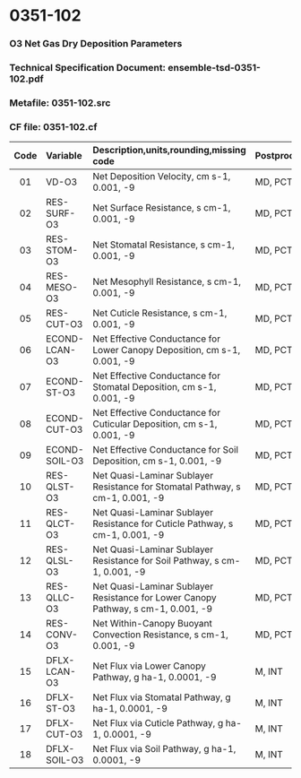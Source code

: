 # 0351-102
### O3 Net Gas Dry Deposition Parameters
### Technical Specification Document: ensemble-tsd-0351-102.pdf
### Metafile: 0351-102.src
### CF file: 0351-102.cf
|Code|Variable|Description,units,rounding,missing code|Postprocessing|
|:-:|:-|:-|:-|
|01|VD-O3|Net Deposition Velocity, cm s-1, 0.001, -9|MD, PCT, 50|
|02|RES-SURF-O3|Net Surface Resistance, s cm-1, 0.001, -9|MD, PCT, 50|
|03|RES-STOM-O3|Net Stomatal Resistance, s cm-1, 0.001, -9|MD, PCT, 50|
|04|RES-MESO-O3|Net Mesophyll Resistance, s cm-1, 0.001, -9|MD, PCT, 50|
|05|RES-CUT-O3|Net Cuticle Resistance, s cm-1, 0.001, -9|MD, PCT, 50|
|06|ECOND-LCAN-O3|Net Effective Conductance for Lower Canopy Deposition, cm s-1, 0.001, -9|MD, PCT, 50|
|07|ECOND-ST-O3|Net Effective Conductance for Stomatal Deposition, cm s-1, 0.001, -9|MD, PCT, 50|
|08|ECOND-CUT-O3|Net Effective Conductance for Cuticular Deposition, cm s-1, 0.001, -9|MD, PCT, 50|
|09|ECOND-SOIL-O3|Net Effective Conductance for Soil Deposition, cm s-1, 0.001, -9|MD, PCT, 50|
|10|RES-QLST-O3|Net Quasi-Laminar Sublayer Resistance for Stomatal Pathway, s cm-1, 0.001, -9|MD, PCT, 50|
|11|RES-QLCT-O3|Net Quasi-Laminar Sublayer Resistance for Cuticle Pathway, s cm-1, 0.001, -9|MD, PCT, 50|
|12|RES-QLSL-O3|Net Quasi-Laminar Sublayer Resistance for Soil  Pathway, s cm-1, 0.001, -9|MD, PCT, 50|
|13|RES-QLLC-O3|Net Quasi-Laminar Sublayer Resistance for Lower Canopy Pathway, s cm-1, 0.001, -9|MD, PCT, 50|
|14|RES-CONV-O3|Net Within-Canopy Buoyant Convection Resistance, s cm-1, 0.001, -9|MD, PCT, 50|
|15|DFLX-LCAN-O3|Net Flux via Lower Canopy Pathway, g ha-1, 0.0001, -9|M, INT|
|16|DFLX-ST-O3|Net Flux via Stomatal Pathway, g ha-1, 0.0001, -9|M, INT|
|17|DFLX-CUT-O3|Net Flux via Cuticle Pathway, g ha-1, 0.0001, -9|M, INT|
|18|DFLX-SOIL-O3|Net Flux via Soil Pathway, g ha-1, 0.0001, -9|M, INT|
